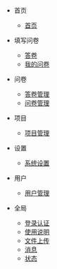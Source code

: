 - 首页
    - [首页](/首页/首页.md)

- 填写问卷
    - [答卷](/问卷/答卷.md)
    - [我的问卷](/问卷/我的问卷.md)
  
- 问卷
    - [答卷管理](/问卷/答卷管理.md)
    - [问卷管理](/问卷/问卷管理.md)

- 项目
    - [项目管理](/项目/项目管理.md)

- 设置
  - [系统设置](/设置/系统设置.md)

- 用户
    - [用户管理](/用户/用户管理.md)

- 全局
    - [登录认证](/全局/登录认证.md)
    - [使用说明](/全局/使用说明.md)
    - [文件上传](/全局/文件上传.md)
    - [消息](/全局/消息.md)
    - [状态](/全局/状态.md)